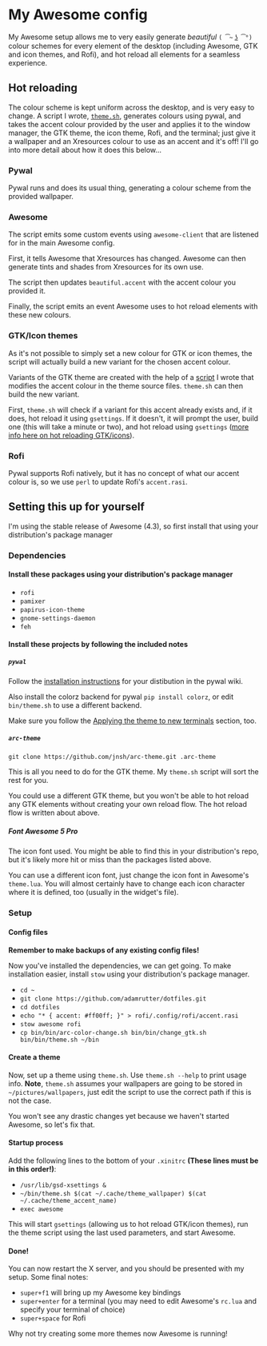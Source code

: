 # My Awesome config

My Awesome setup allows me to very easily generate _beautiful_ `( ͡~ ͜ʖ ͡°)` colour schemes for every element of the desktop (including Awesome, GTK and icon themes, and Rofi), and hot reload all elements for a seamless experience.

## Hot reloading

The colour scheme is kept uniform across the desktop, and is very easy to change. A script I wrote, [`theme.sh`](../bin/theme.sh), generates colours using pywal, and takes the accent colour provided by the user and applies it to the window manager, the GTK theme, the icon theme, Rofi, and the terminal; just give it a wallpaper and an Xresources colour to use as an accent and it's off! I'll go into more detail about how it does this below...

### Pywal

Pywal runs and does its usual thing, generating a colour scheme from the provided wallpaper.

### Awesome

The script emits some custom events using `awesome-client` that are listened for in the main Awesome config.

First, it tells Awesome that Xresources has changed. Awesome can then generate tints and shades from Xresources for its own use.

The script then updates `beautiful.accent` with the accent colour you provided it.

Finally, the script emits an event Awesome uses to hot reload elements with these new colours.

### GTK/Icon themes

As it's not possible to simply set a new colour for GTK or icon themes, the script will actually build a new variant for the chosen accent colour.

Variants of the GTK theme are created with the help of a [script](../bin/arc-color-change.sh) I wrote that modifies the accent colour in the theme source files. `theme.sh` can then build the new variant.

First, `theme.sh` will check if a variant for this accent already exists and, if it does, hot reload it using `gsettings`. If it doesn't, it will prompt the user, build one (this will take a minute or two), and hot reload using `gsettings` ([more info here on hot reloading GTK/icons](https://github.com/deviantfero/wpgtk/issues/112)).

### Rofi

Pywal supports Rofi natively, but it has no concept of what our accent colour is, so we use `perl` to update Rofi's `accent.rasi`.

## Setting this up for yourself

I'm using the stable release of Awesome (4.3), so first install that using your distribution's package manager

### Dependencies

#### Install these packages using your distribution's package manager

- `rofi`
- `pamixer`
- `papirus-icon-theme`
- `gnome-settings-daemon`
- `feh`

#### Install these projects by following the included notes

##### `pywal`

Follow the [installation instructions](https://github.com/dylanaraps/pywal/wiki/Installation) for your distibution in the pywal wiki.

Also install the colorz backend for pywal `pip install colorz`, or edit `bin/theme.sh` to use a different backend.

Make sure you follow the [Applying the theme to new terminals](https://github.com/dylanaraps/pywal/wiki/Getting-Started#applying-the-theme-to-new-terminals) section, too.

##### `arc-theme`

`git clone https://github.com/jnsh/arc-theme.git .arc-theme`

This is all you need to do for the GTK theme. My `theme.sh` script will sort the rest for you.

You could use a different GTK theme, but you won't be able to hot reload any GTK elements without creating your own reload flow. The hot reload flow is written about above.

##### Font Awesome 5 Pro

The icon font used. You might be able to find this in your distribution's repo, but it's likely more hit or miss than the packages listed above.

You can use a different icon font, just change the icon font in Awesome's `theme.lua`. You will almost certainly have to change each icon character where it is defined, too (usually in the widget's file).

### Setup

#### Config files

**Remember to make backups of any existing config files!**

Now you've installed the dependencies, we can get going. To make installation easier, install `stow` using your distribution's package manager.

- `cd ~`
- `git clone https://github.com/adamrutter/dotfiles.git`
- `cd dotfiles`
- `echo "* { accent: #ff00ff; }" > rofi/.config/rofi/accent.rasi`
- `stow awesome rofi`
- `cp bin/bin/arc-color-change.sh bin/bin/change_gtk.sh bin/bin/theme.sh ~/bin`

#### Create a theme

Now, set up a theme using `theme.sh`. Use `theme.sh --help` to print usage info. **Note**, `theme.sh` assumes your wallpapers are going to be stored in `~/pictures/wallpapers`, just edit the script to use the correct path if this is not the case.

You won't see any drastic changes yet because we haven't started Awesome, so let's fix that.

#### Startup process

Add the following lines to the bottom of your `.xinitrc` **(These lines must be in this order!)**:

- `/usr/lib/gsd-xsettings &`
- `~/bin/theme.sh $(cat ~/.cache/theme_wallpaper) $(cat ~/.cache/theme_accent_name)`
- `exec awesome`

This will start `gsettings` (allowing us to hot reload GTK/icon themes), run the theme script using the last used parameters, and start Awesome.

#### Done!

You can now restart the X server, and you should be presented with my setup. Some final notes:

- `super+f1` will bring up my Awesome key bindings
- `super+enter` for a terminal (you may need to edit Awesome's `rc.lua` and specify your terminal of choice)
- `super+space` for Rofi

Why not try creating some more themes now Awesome is running!
